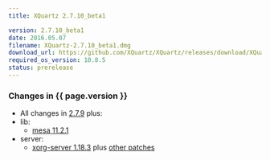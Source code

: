 ```yaml
---
title: XQuartz 2.7.10_beta1

version: 2.7.10_beta1
date: 2016.05.07
filename: XQuartz-2.7.10_beta1.dmg
download_url: https://github.com/XQuartz/XQuartz/releases/download/XQuartz-2.7.10_beta1/XQuartz-2.7.10_beta1.dmg
required_os_version: 10.8.5
status: prerelease
---
```


### Changes in {{ page.version }} ###
  * All changes in [2.7.9](XQuartz-2.7.9.html) plus:
  * lib:
    * [mesa 11.2.1](http://mesa3d.org/relnotes/11.2.1.html)
  * server:
    * [xorg-server 1.18.3](https://lists.x.org/archives/xorg-announce/2016-April/002683.html) plus [other patches](https://github.com/XQuartz/xorg-server/commits/XQuartz-2.7.10_beta1)
